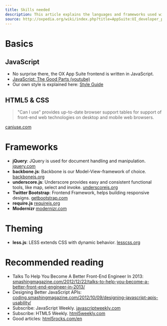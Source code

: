 ```yaml
---
title: Skills needed
description: This article explains the languages and frameworks used within the OX App Suite frontend
source: http://oxpedia.org/wiki/index.php?title=AppSuite:UI_developer_primer
---
```


# Basics

## JavaScript

- No surprise there, the OX App Suite frontend is written in JavaScript.
- [JavaScript: The Good Parts (youtube)](http://www.youtube.com/watch?v=hQVTIJBZook)
- Our own style is explained here: [Style Guide](https://github.com/Open-Xchange-Frontend/javascript)

## HTML5 & CSS

> "Can I use" provides up-to-date browser support tables for support of front-end web technologies on desktop and mobile web browsers.

[caniuse.com](http://caniuse.com/)

# Frameworks

- **jQuery**: JQuery is used for document handling and manipulation. [jquery.com](http://jquery.com/)
- **backbone.js**: Backbone is our Model-View-framework of choice. [backbonejs.org](http://backbonejs.org/)
- **underscore.js**: Underscore provides easy and consistent functional tools, like map, select and invoke. [underscorejs.org](http://underscorejs.org/)
- **Twitter Bootstrap**: Frontend Framework, helps building responsive designs. [getbootstrap.com](http://getbootstrap.com/)
- **require.js** [requirejs.org](http://requirejs.org/)
- **Modernizr** [modernizr.com](https://modernizr.com/)

# Theming

- **less.js**: LESS extends CSS with dynamic behavior.
    [lesscss.org](http://lesscss.org/)

# Recommended reading

- Talks To Help You Become A Better Front-End Engineer In 2013: [smashingmagazine.com/2012/12/22/talks-to-help-you-become-a-better-front-end-engineer-in-2013/](http://www.smashingmagazine.com/2012/12/22/talks-to-help-you-become-a-better-front-end-engineer-in-2013/)
- Designing Better JavaScript APIs: [coding.smashingmagazine.com/2012/10/09/designing-javascript-apis-usability/](http://coding.smashingmagazine.com/2012/10/09/designing-javascript-apis-usability/)
- Subscribe: JavaScript Weekly. [javascriptweekly.com](http://javascriptweekly.com/)
- Subscribe: HTML5 Weekly. [html5weekly.com](http://html5weekly.com/)
- Good articles: [html5rocks.com/en](http://www.html5rocks.com/en/)

